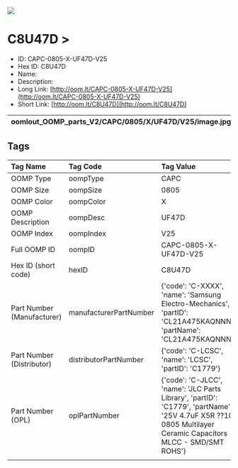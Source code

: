 


  
![][im]
# C8U47D > 

- ID: CAPC-0805-X-UF47D-V25
- Hex ID: C8U47D
- Name: 
- Description: 
- Long Link: [http://oom.lt/CAPC-0805-X-UF47D-V25](http://oom.lt/CAPC-0805-X-UF47D-V25)
- Short Link: [http://oom.lt/C8U47D](http://oom.lt/C8U47D)
  

|oomlout_OOMP_parts_V2/CAPC/0805/X/UF47D/V25/image.jpg||||
| :---: | :---: | :---: | :---: |

## Tags
  

|Tag Name|Tag Code|Tag Value|
| :--- | :--- | :--- |
|OOMP Type|oompType|CAPC|
|OOMP Size|oompSize|0805|
|OOMP Color|oompColor|X|
|OOMP Description|oompDesc|UF47D|
|OOMP Index|oompIndex|V25|
|Full OOMP ID|oompID|CAPC-0805-X-UF47D-V25|
|Hex ID (short code)|hexID|C8U47D|
|Part Number (Manufacturer)|manufacturerPartNumber|{'code': 'C-XXXX', 'name': 'Samsung Electro-Mechanics', 'partID': 'CL21A475KAQNNNE', 'partName': 'CL21A475KAQNNNE'}|
|Part Number (Distributor)|distributorPartNumber|{'code': 'C-LCSC', 'name': 'LCSC', 'partID': 'C1779'}|
|Part Number (OPL)|oplPartNumber|{'code': 'C-JLCC', 'name': 'JLC Parts Library', 'partID': 'C1779', 'partName': '25V 4.7uF X5R ??10% 0805  Multilayer Ceramic Capacitors MLCC - SMD/SMT ROHS'}|
||||



[im]: oomlout_OOMP_parts_V2/CAPC/0805/X/UF47D/V25/image_450.jpg
